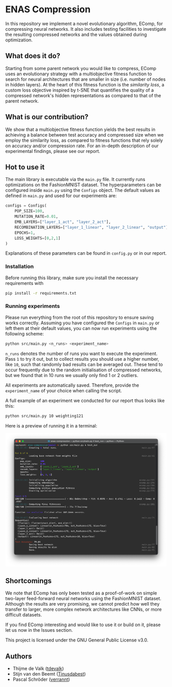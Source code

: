 # ENAS Compression

In this repository we implement a novel evolutionary algorithm, EComp, for compressing neural networks. It also includes testing facilities to investigate the resulting compressed networks and the values obtained during optimization. 

## What does it do?

Starting from some parent network you would like to compress, EComp uses an evolutionary strategy with a multiobjective fitness function to search for neural architectures that are smaller in size (i.e. number of nodes in hidden layers). At the heart of this fitness function is the *similarity loss*, a custom loss objective inspired by t-SNE that quantifies the quality of a compressed network's hidden representations as compared to that of the parent network. 

## What is our contribution?

We show that a multiobjective fitness function yields the best results in achieving a balance between test accuracy and compressed size when we employ the similarity loss, as compared to fitness functions that rely solely on accuracy and/or compression rate. For an in-depth description of our experimental findings, please see our report. 

## Hot to use it

The main library is executable via the `main.py` file. It currently runs optimizations on the FashionMNIST dataset. The hyperparameters can be configured inside `main.py` using the `Configs` object. The default values as defined in `main.py` and used for our experiments are:

```python
configs = Configs(
    POP_SIZE=100,
    MUTATION_RATE=0.01,
    EMB_LAYERS=["layer_1_act", "layer_2_act"],
    RECOMBINATION_LAYERS=["layer_1_linear", "layer_2_linear", "output"],
    EPOCHS=1,
    LOSS_WEIGHTS=[0,2,1]
)
```

Explanations of these parameters can be found in `config.py` or in our report.

### Installation

Before running this library, make sure you install the necessary requirements with 

```bash
pip install -r requirements.txt
```

### Running experiments

Please run everything from the root of this repository to ensure saving works correctly. Assuming you have configured the `Configs` in `main.py` or left them at their default values, you can now run experiments using the following scheme:

```sh
python src/main.py <n_runs> <experiment_name>
```
`n_runs` denotes the number of runs you want to execute the experiment. Pass `1` to try it out, but to collect results you should use a higher number, like `10`, such that randomly bad results can be averaged out. These tend to occur frequently due to the random initialisation of compressed networks, but we found that in 10 runs we usually only find 1 or 2 outliers. 

All experiments are automatically saved. Therefore, provide the `experiment_name` of your choice when calling the script.

A full example of an experiment we conducted for our report thus looks like this:

```sh
python src/main.py 10 weighting121
```

Here is a preview of running it in a terminal:

![Preview](preview.png)

## Shortcomings

We note that EComp has only been tested as a proof-of-work on simple two-layer feed-forward neural networks using the FashionMNIST dataset. Although the results are very promising, we cannot predict how well they transfer to larger, more complex network architectures like CNNs, or more difficult datasets. 

If you find EComp interesting and would like to use it or build on it, please let us now in the Issues section. 

This project is licensed under the GNU General Public License v3.0.

## Authors

* Thijme de Valk ([tdevalk](https://github.com/tdevalk))
* Stijn van den Beemt ([Tinusdabest](https://github.com/Tinusdabest))
* Pascal Schröder ([verrannt](https://github.com/verrannt))